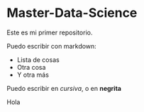# Master-Data-Science

Este es mi primer repositorio.

Puedo escribir con markdown:

* Lista de cosas
* Otra cosa
* Y otra más

Puedo escribir en *cursiva*, o en **negrita**

Hola
